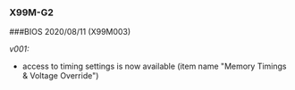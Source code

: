 ### X99M-G2
###BIOS 2020/08/11 (X99M003)

*v001:*
* access to timing settings is now available (item name "Memory Timings & Voltage Override")